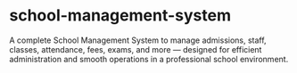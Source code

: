 # school-management-system
A complete School Management System to manage admissions, staff, classes, attendance, fees, exams, and more — designed for efficient administration and smooth operations in a professional school environment.

